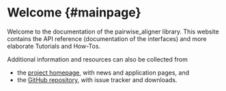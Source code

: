# Welcome {#mainpage}

Welcome to the documentation of the pairwise_aligner library.
This website contains the API reference (documentation of the interfaces) and more elaborate Tutorials and How-Tos.

Additional information and resources can also be collected from

  * the [project homepage](https://www.seqan.de), with news and application pages, and
  * the [GitHub repository](https://github.com/seqan), with issue tracker and downloads.
